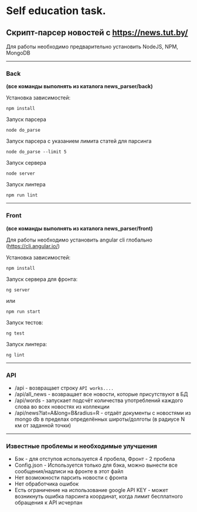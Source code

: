 # Self education task.
## Cкрипт-парсер новостей с https://news.tut.by/

Для работы необходимо предварительно установить NodeJS, NPM, MongoDB

---
### Back 
**(все команды выполнять из каталога news_parser/back)**

Установка зависимостей:
```
npm install
```
Запуск парсера
```
node do_parse
```
Запуск парсера с указанием лимита статей для парсинга
```
node do_parse --limit 5
```
Запуск сервера
```
node server
```
Запуск линтера
```
npm run lint
```
---
### Front
**(все команды выполнять из каталога news_parser/front)**

Для работы необходимо установить angular cli глобально (https://cli.angular.io/)

Установка зависимостей:
```
npm install
```
Запуск сервера для фронта:

```
ng server
```
или

```
npm run start
```
Запуск тестов:
```
ng test
```
Запуск линтера:
```
ng lint
```
---
### API
* /api - возвращает строку ```API works....```
* /api/all_news - возвращает все новости, которые присутствуют в БД
* /api/words - запускает подсчёт количества употреблений каждого слова во всех новостях из коллекции
* /api/news?lat=A&long=B&radius=R - отдаёт документы с новостями из mongo db в пределах определённых широты/долготы (в радиусе N км от заданной точки)
---
### Известные проблемы и необходимые улучшения
* Бэк - для отступов используется 4 пробела, Фронт - 2 пробела
* Config.json - Используется только для бэка, можно вынести все сообщения/надписи на фронте в этот файл
* Нет возможности парсить новости с фронта
* Нет обработчика ошибок
* Есть ограничение на использование google API KEY - может возникнуть ошибка парсинга координат, когда лимит бесплатного обращения к API исчерпан
